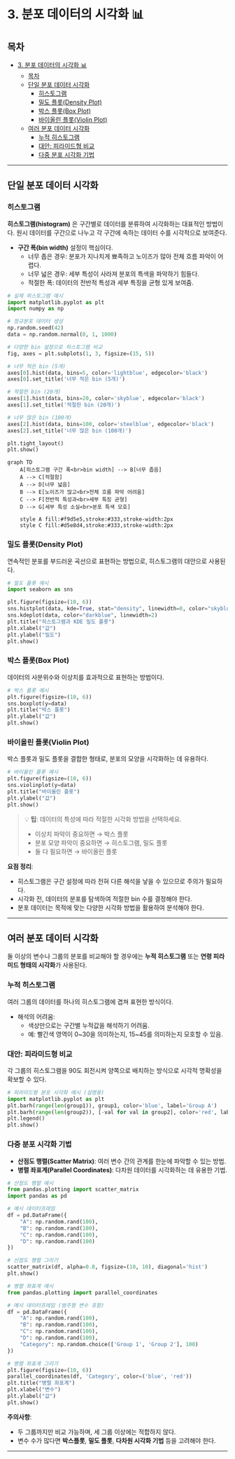 # 3. 분포 데이터의 시각화 📊

## 목차
- [3. 분포 데이터의 시각화 📊](#3-분포-데이터의-시각화-)
  - [목차](#목차)
  - [단일 분포 데이터 시각화](#단일-분포-데이터-시각화)
    - [히스토그램](#히스토그램)
    - [밀도 플롯(Density Plot)](#밀도-플롯density-plot)
    - [박스 플롯(Box Plot)](#박스-플롯box-plot)
    - [바이올린 플롯(Violin Plot)](#바이올린-플롯violin-plot)
  - [여러 분포 데이터 시각화](#여러-분포-데이터-시각화)
    - [누적 히스토그램](#누적-히스토그램)
    - [대안: 피라미드형 비교](#대안-피라미드형-비교)
    - [다중 분포 시각화 기법](#다중-분포-시각화-기법)

---

## 단일 분포 데이터 시각화

### 히스토그램

**히스토그램(histogram)** 은 구간별로 데이터를 분류하여 시각화하는 대표적인 방법이다. 원시 데이터를 구간으로 나누고 각 구간에 속하는 데이터 수를 시각적으로 보여준다.

- **구간 폭(bin width)** 설정이 핵심이다.
  - 너무 좁은 경우: 분포가 지나치게 뾰족하고 노이즈가 많아 전체 흐름 파악이 어렵다.
  - 너무 넓은 경우: 세부 특성이 사라져 분포의 특색을 파악하기 힘들다.
  - 적절한 폭: 데이터의 전반적 특성과 세부 특징을 균형 있게 보여줌.

```python
# 실제 히스토그램 예시
import matplotlib.pyplot as plt
import numpy as np

# 정규분포 데이터 생성
np.random.seed(42)
data = np.random.normal(0, 1, 1000)

# 다양한 bin 설정으로 히스토그램 비교
fig, axes = plt.subplots(1, 3, figsize=(15, 5))

# 너무 적은 bin (5개)
axes[0].hist(data, bins=5, color='lightblue', edgecolor='black')
axes[0].set_title('너무 적은 bin (5개)')

# 적절한 bin (20개)
axes[1].hist(data, bins=20, color='skyblue', edgecolor='black')
axes[1].set_title('적절한 bin (20개)')

# 너무 많은 bin (100개)
axes[2].hist(data, bins=100, color='steelblue', edgecolor='black')
axes[2].set_title('너무 많은 bin (100개)')

plt.tight_layout()
plt.show()
```

```mermaid
graph TD
    A[히스토그램 구간 폭<br>bin width] --> B[너무 좁음]
    A --> C[적절함]
    A --> D[너무 넓음]
    B --> E[노이즈가 많고<br>전체 흐름 파악 어려움]
    C --> F[전반적 특성과<br>세부 특징 균형]
    D --> G[세부 특성 소실<br>분포 특색 모호]
    
    style A fill:#f9d5e5,stroke:#333,stroke-width:2px
    style C fill:#d5e8d4,stroke:#333,stroke-width:2px
```

### 밀도 플롯(Density Plot)

연속적인 분포를 부드러운 곡선으로 표현하는 방법으로, 히스토그램의 대안으로 사용된다.

```python
# 밀도 플롯 예시
import seaborn as sns

plt.figure(figsize=(10, 6))
sns.histplot(data, kde=True, stat="density", linewidth=0, color="skyblue")
sns.kdeplot(data, color="darkblue", linewidth=2)
plt.title("히스토그램과 KDE 밀도 플롯")
plt.xlabel("값")
plt.ylabel("밀도")
plt.show()
```

### 박스 플롯(Box Plot)

데이터의 사분위수와 이상치를 효과적으로 표현하는 방법이다.

```python
# 박스 플롯 예시
plt.figure(figsize=(10, 6))
sns.boxplot(y=data)
plt.title("박스 플롯")
plt.ylabel("값")
plt.show()
```

### 바이올린 플롯(Violin Plot)

박스 플롯과 밀도 플롯을 결합한 형태로, 분포의 모양을 시각화하는 데 유용하다.

```python
# 바이올린 플롯 예시
plt.figure(figsize=(10, 6))
sns.violinplot(y=data)
plt.title("바이올린 플롯")
plt.ylabel("값")
plt.show()
```

> 💡 **팁**: 데이터의 특성에 따라 적절한 시각화 방법을 선택하세요.
> - 이상치 파악이 중요하면 → 박스 플롯
> - 분포 모양 파악이 중요하면 → 히스토그램, 밀도 플롯
> - 둘 다 필요하면 → 바이올린 플롯

**요점 정리**:
- 히스토그램은 구간 설정에 따라 전혀 다른 해석을 낳을 수 있으므로 주의가 필요하다.
- 시각화 전, 데이터의 분포를 탐색하여 적절한 bin 수를 결정해야 한다.
- 분포 데이터는 목적에 맞는 다양한 시각화 방법을 활용하여 분석해야 한다.

---

## 여러 분포 데이터 시각화

둘 이상의 변수나 그룹의 분포를 비교해야 할 경우에는 **누적 히스토그램** 또는 **연령 피라미드 형태의 시각화**가 사용된다.

### 누적 히스토그램

여러 그룹의 데이터를 하나의 히스토그램에 겹쳐 표현한 방식이다.

- 해석의 어려움:
  - 색상만으로는 구간별 누적값을 해석하기 어려움.
  - 예: 빨간색 영역이 0~30을 의미하는지, 15~45를 의미하는지 모호할 수 있음.

### 대안: 피라미드형 비교

각 그룹의 히스토그램을 90도 회전시켜 양쪽으로 배치하는 방식으로 시각적 명확성을 확보할 수 있다.

```python
# 피라미드형 분포 시각화 예시 (설명용)
import matplotlib.pyplot as plt
plt.barh(range(len(group1)), group1, color='blue', label='Group A')
plt.barh(range(len(group2)), [-val for val in group2], color='red', label='Group B')  # 음수로 반대 방향
plt.legend()
plt.show()
```

### 다중 분포 시각화 기법

- **산점도 행렬(Scatter Matrix)**: 여러 변수 간의 관계를 한눈에 파악할 수 있는 방법.
- **병렬 좌표계(Parallel Coordinates)**: 다차원 데이터를 시각화하는 데 유용한 기법.

```python
# 산점도 행렬 예시
from pandas.plotting import scatter_matrix
import pandas as pd

# 예시 데이터프레임
df = pd.DataFrame({
    "A": np.random.rand(100),
    "B": np.random.rand(100),
    "C": np.random.rand(100),
    "D": np.random.rand(100)
})

# 산점도 행렬 그리기
scatter_matrix(df, alpha=0.8, figsize=(10, 10), diagonal='hist')
plt.show()
```

```python
# 병렬 좌표계 예시
from pandas.plotting import parallel_coordinates

# 예시 데이터프레임 (범주형 변수 포함)
df = pd.DataFrame({
    "A": np.random.rand(100),
    "B": np.random.rand(100),
    "C": np.random.rand(100),
    "D": np.random.rand(100),
    "Category": np.random.choice(['Group 1', 'Group 2'], 100)
})

# 병렬 좌표계 그리기
plt.figure(figsize=(10, 6))
parallel_coordinates(df, 'Category', color=('blue', 'red'))
plt.title("병렬 좌표계")
plt.xlabel("변수")
plt.ylabel("값")
plt.show()
```

**주의사항**:
- 두 그룹까지만 비교 가능하며, 세 그룹 이상에는 적합하지 않다.
- 변수 수가 많다면 **박스플롯**, **밀도 플롯**, **다차원 시각화 기법** 등을 고려해야 한다.

---
